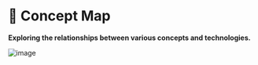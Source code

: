 # 🧭 Concept Map

**Exploring the relationships between various concepts and technologies.**

![image](https://github.com/schalkventer/concept-map/assets/14258328/20d893f1-ac3e-44f1-a85b-bd27a423ca07)
